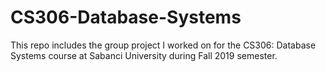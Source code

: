 # CS306-Database-Systems

This repo includes the group project I worked on for the CS306: Database Systems course at Sabanci University during Fall 2019 semester.
